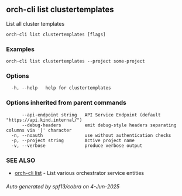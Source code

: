 ## orch-cli list clustertemplates

List all cluster templates

```
orch-cli list clustertemplates [flags]
```

### Examples

```
orch-cli list clustertemplates --project some-project
```

### Options

```
  -h, --help   help for clustertemplates
```

### Options inherited from parent commands

```
      --api-endpoint string   API Service Endpoint (default "https://api.kind.internal/")
      --debug-headers         emit debug-style headers separating columns via '|' character
  -n, --noauth                use without authentication checks
  -p, --project string        Active project name
  -v, --verbose               produce verbose output
```

### SEE ALSO

* [orch-cli list](orch-cli_list.md)	 - List various orchestrator service entities

###### Auto generated by spf13/cobra on 4-Jun-2025
